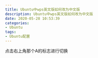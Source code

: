 ```yaml
---
title: Ubuntu中wps英文版如何改为中文版
description: Ubuntu中wps英文版如何改为中文版
date: 2020-05-28 10:53:39
categories:
- Ubuntu
tags:
- Ubuntu配置
---
```


点击右上角那个A的标志进行切换
